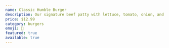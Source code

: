 ```yaml
---
name: Classic Humble Burger
description: Our signature beef patty with lettuce, tomato, onion, and our special sauce on a brioche bun
price: $12.99
category: burgers
emoji: 🍔
featured: true
available: true
---
```

